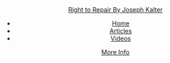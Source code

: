 <!DOCTYPE html>
<html lang="en">
    <head>
        <meta charset="utf-8" />
        <meta http-equiv="X-UA-Compatible" content="IE=edge" /> 
        <meta name="viewport" content="width=device-width, initial-scale=1.0"  />
        <link rel="stylesheet" href="style.css" />
        <title>Right to Repair | Joseph Kalter</title>
    </head>
    <body id="rightToRepair">
        <header>
            <div class="navbar">
             <div class="logo"><a href=""#">Right to Repair By Joseph Kalter</a></div>
             <ul class="links">
                <li><a href="Home">Home</a></li>
                <li><a href="Articles.html">Articles</a></li>
                <li><a href="Videos">Videos</a></li>
            </ul>
            <a href="#" class="action_btn">More Info</a>
            <div class="toggle_btn">
                <i class="fa-solid fa-bars"></i>
            </div>
        </header>
    </body>
</html>